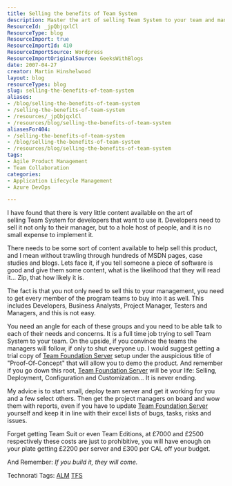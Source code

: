 ```yaml
---
title: Selling the benefits of Team System
description: Master the art of selling Team System to your team and management with practical tips and strategies to ensure successful implementation and buy-in.
ResourceId: _jpQbjqxlCl
ResourceType: blog
ResourceImport: true
ResourceImportId: 410
ResourceImportSource: Wordpress
ResourceImportOriginalSource: GeeksWithBlogs
date: 2007-04-27
creator: Martin Hinshelwood
layout: blog
resourceTypes: blog
slug: selling-the-benefits-of-team-system
aliases:
- /blog/selling-the-benefits-of-team-system
- /selling-the-benefits-of-team-system
- /resources/_jpQbjqxlCl
- /resources/blog/selling-the-benefits-of-team-system
aliasesFor404:
- /selling-the-benefits-of-team-system
- /blog/selling-the-benefits-of-team-system
- /resources/blog/selling-the-benefits-of-team-system
tags:
- Agile Product Management
- Team Collaboration
categories:
- Application Lifecycle Management
- Azure DevOps

---
```

I have found that there is very little content available on the art of selling Team System for developers that want to use it. Developers need to sell it not only to their manager, but to a hole host of people, and it is no small expense to implement it.

There needs to be some sort of content available to help sell this product, and I mean without trawling through hundreds of MSDN pages, case studies and blogs. Lets face it, if you tell someone a piece of software is good and give them some content, what is the likelihood that they will read it... Zip, that how likely it is.

The fact is that you not only need to sell this to your management, you need to get every member of the program teams to buy into it as well. This includes Developers, Business Analysts, Project Manager, Testers and Managers, and this is not easy.

You need an angle for each of these groups and you need to be able talk to each of their needs and concerns. It is a full time job trying to sell Team System to your team. On the upside, if you convince the teams the managers will follow, if only to shut everyone up. I would suggest getting a trial copy of [Team Foundation Server](http://msdn2.microsoft.com/en-us/teamsystem/aa718934.aspx "Team Foundation Server") setup under the auspicious title of "Proof-Of-Concept" that will allow you to demo the product. And remember if you go down this root, [Team Foundation Server](http://msdn2.microsoft.com/en-us/teamsystem/aa718934.aspx "Team Foundation Server") will be your life: Selling, Deployment, Configuration and Customization... It is never ending.

My advice is to start small, deploy team server and get it working for you and a few select others. Then get the project managers on board and wow them with reports, even if you have to update [Team Foundation Server](http://msdn2.microsoft.com/en-us/teamsystem/aa718934.aspx "Team Foundation Server") yourself and keep it in line with their excel lists of bugs, tasks, risks and issues.

Forget getting Team Suit or even Team Editions, at £7000 and £2500 respectively these costs are just to prohibitive, you will have enough on your plate getting £2200 per server and £300 per CAL off your budget.

And Remember: _If you build it, they will come._

Technorati Tags: [ALM](http://technorati.com/tags/ALM) [TFS](http://technorati.com/tags/TFS)
